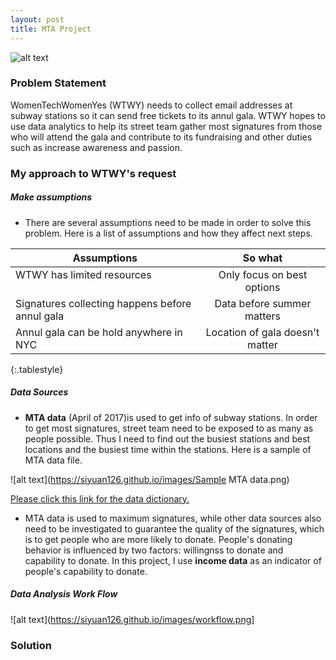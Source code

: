 ```yaml
---
layout: post
title: MTA Project
---
```

![alt text](https://siyuan126.github.io/images/women_technology.jpg)

### Problem Statement
WomenTechWomenYes (WTWY) needs to collect email addresses at subway stations so it can send free tickets to its annul gala. WTWY hopes to use data analytics to help its street team gather most signatures from those who will attend the gala and contribute to its fundraising and other duties such as increase awareness and passion.
### My approach to WTWY's request
##### Make assumptions
- There are several assumptions need to be made in order to solve this problem. Here is a list of assumptions and how they affect next steps.

| Assumptions                                    | So what                         |
| -----------------------------------------------|:-------------------------------:|
| WTWY has limited resources                     |   Only focus on best options      |
| Signatures collecting happens before annul gala|   Data before summer matters      |  
| Annul gala can be hold anywhere in NYC         |   Location of gala doesn't matter |    
{:.tablestyle}

##### Data Sources
- **MTA data** (April of 2017)is used to get info of subway stations. In order to get most signatures, street team need to be exposed to as many as people possible. Thus I need to find out the busiest stations and best locations and the busiest time within the stations. Here is a sample of MTA data file. 

![alt text](https://siyuan126.github.io/images/Sample MTA data.png)

[Please click this link for the data dictionary.]( https://data.ny.gov/api/views/i55r-43gk/files/wvX7ZEZpMrzjwBd2r_ZE3Nl4OLdJFP_t32osotBZPi0?download=true&filename=MTA_Turnstile_Data_DataDictionary.pdf)

- MTA data is used to maximum signatures, while other data sources also need to be investigated to guarantee the quality of the signatures, which is to get people who are more likely to donate. People's donating behavior is influenced by two factors: willingnss to donate and capability to donate. In this project, I use **income data** as an indicator of people's capability to donate.  

##### Data Analysis Work Flow

![alt text](https://siyuan126.github.io/images/workflow.png]
### Solution
